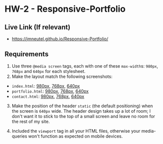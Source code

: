 # HW-2 - Responsive-Portfolio

## Live Link (If relevant)
 - https://jmneutel.github.io/Responsive-Portfolio/

## Requirements
1. Use three `@media screen` tags, each with one of these `max-width`s: `980px`, `768px` and `640px` for each stylesheet.
2. Make the layout match the following screenshots:
  * `index.html`: [980px](https://uclax.bootcampcontent.com/UCLA-Coding-Boot-Camp/01-17-Class-Content/raw/master/Homeworks/homework-2_Portfolio-Responsive/Instructions/Images/980-index.jpg), [768px](https://uclax.bootcampcontent.com/UCLA-Coding-Boot-Camp/01-17-Class-Content/raw/master/Homeworks/homework-2_Portfolio-Responsive/Instructions/Images/768-index.jpg), [640px](https://uclax.bootcampcontent.com/UCLA-Coding-Boot-Camp/01-17-Class-Content/raw/master/Homeworks/homework-2_Portfolio-Responsive/Instructions/Images/640-index.jpg)
  * `portfolio.html`: [980px](https://uclax.bootcampcontent.com/UCLA-Coding-Boot-Camp/01-17-Class-Content/raw/master/Homeworks/homework-2_Portfolio-Responsive/Instructions/Images/980-portfolio.jpg), [768px](https://uclax.bootcampcontent.com/UCLA-Coding-Boot-Camp/01-17-Class-Content/raw/master/Homeworks/homework-2_Portfolio-Responsive/Instructions/Images/768-portfolio.jpg), [640px](https://uclax.bootcampcontent.com/UCLA-Coding-Boot-Camp/01-17-Class-Content/raw/master/Homeworks/homework-2_Portfolio-Responsive/Instructions/Images/640-portfolio.jpg)
  * `contact.html`: [980px](https://uclax.bootcampcontent.com/UCLA-Coding-Boot-Camp/01-17-Class-Content/raw/master/Homeworks/homework-2_Portfolio-Responsive/Instructions/Images/980-contact.jpg), [768px](https://uclax.bootcampcontent.com/UCLA-Coding-Boot-Camp/01-17-Class-Content/raw/master/Homeworks/homework-2_Portfolio-Responsive/Instructions/Images/768-contact.jpg), [640px](https://uclax.bootcampcontent.com/UCLA-Coding-Boot-Camp/01-17-Class-Content/raw/master/Homeworks/homework-2_Portfolio-Responsive/Instructions/Images/640-contact.jpg)

3. Make the position of the header `static` (the default positioning) when the screen is `640px` wide. The header design takes up a lot of room; I don't want it to stick to the top of a small screen and leave no room for the rest of my site.

4. Included the `viewport` tag in all your HTML files, otherwise your media-queries won't function as expected on mobile devices.
